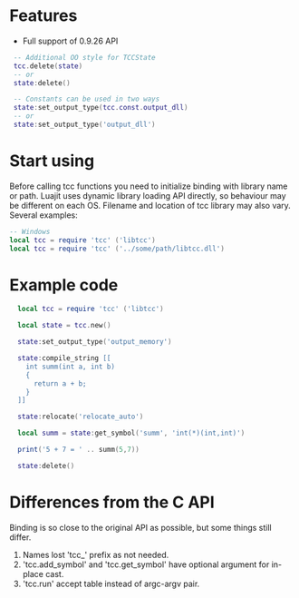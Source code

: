 # Features
 - Full support of 0.9.26 API
```lua
 -- Additional OO style for TCCState
 tcc.delete(state)
 -- or
 state:delete()
```
```lua
 -- Constants can be used in two ways
 state:set_output_type(tcc.const.output_dll)
 -- or
 state:set_output_type('output_dll')
```

# Start using
Before calling tcc functions you need to initialize binding with library name or path.
Luajit uses dynamic library loading API directly, so behaviour may be different on each OS.
Filename and location of tcc library may also vary.
Several examples:
```lua
-- Windows
local tcc = require 'tcc' ('libtcc')
local tcc = require 'tcc' ('../some/path/libtcc.dll')
```

# Example code
```lua
  local tcc = require 'tcc' ('libtcc')

  local state = tcc.new()

  state:set_output_type('output_memory')

  state:compile_string [[
    int summ(int a, int b)
    {
      return a + b;
    }
  ]]

  state:relocate('relocate_auto')

  local summ = state:get_symbol('summ', 'int(*)(int,int)')

  print('5 + 7 = ' .. summ(5,7))

  state:delete()

```

# Differences from the C API
Binding is so close to the original API as possible, but some things still differ.
 1. Names lost 'tcc_' prefix as not needed.
 2. 'tcc.add_symbol' and 'tcc.get_symbol' have optional argument for in-place cast.
 3. 'tcc.run' accept table instead of argc-argv pair.
